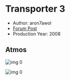 # Transporter 3

* Author: aron7awol
* [Forum Post](https://www.avsforum.com/threads/bass-eq-for-filtered-movies.2995212/post-56637484)
* Production Year: 2008

## Atmos

![img 0](https://i.imgur.com/Tvoy8BV.jpg)

![img 0](https://i.imgur.com/Og22RxH.jpg)

